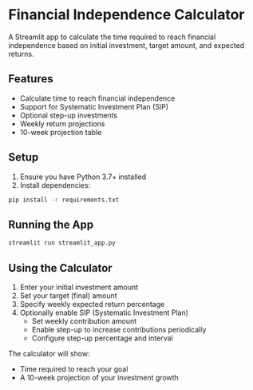 # Financial Independence Calculator

A Streamlit app to calculate the time required to reach financial independence based on initial investment, target amount, and expected returns.

## Features

- Calculate time to reach financial independence
- Support for Systematic Investment Plan (SIP)
- Optional step-up investments
- Weekly return projections
- 10-week projection table

## Setup

1. Ensure you have Python 3.7+ installed
2. Install dependencies:
```bash
pip install -r requirements.txt
```

## Running the App

```bash
streamlit run streamlit_app.py
```

## Using the Calculator

1. Enter your initial investment amount
2. Set your target (final) amount
3. Specify weekly expected return percentage
4. Optionally enable SIP (Systematic Investment Plan)
   - Set weekly contribution amount
   - Enable step-up to increase contributions periodically
   - Configure step-up percentage and interval

The calculator will show:
- Time required to reach your goal
- A 10-week projection of your investment growth